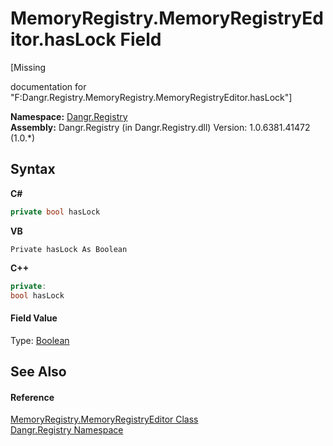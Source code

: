 # MemoryRegistry.MemoryRegistryEditor.hasLock Field
 

\[Missing <summary> documentation for "F:Dangr.Registry.MemoryRegistry.MemoryRegistryEditor.hasLock"\]

**Namespace:**&nbsp;<a href="N_Dangr_Registry">Dangr.Registry</a><br />**Assembly:**&nbsp;Dangr.Registry (in Dangr.Registry.dll) Version: 1.0.6381.41472 (1.0.*)

## Syntax

**C#**<br />
``` C#
private bool hasLock
```

**VB**<br />
``` VB
Private hasLock As Boolean
```

**C++**<br />
``` C++
private:
bool hasLock
```


#### Field Value
Type: <a href="http://msdn2.microsoft.com/en-us/library/a28wyd50" target="_blank">Boolean</a>

## See Also


#### Reference
<a href="T_Dangr_Registry_MemoryRegistry_MemoryRegistryEditor">MemoryRegistry.MemoryRegistryEditor Class</a><br /><a href="N_Dangr_Registry">Dangr.Registry Namespace</a><br />